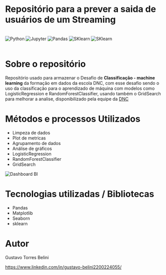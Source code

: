 # Repositório para a prever a saida de usuários de um Streaming

<div style= 'display: inline_block'><br/>
    <img alt='Python' src='https://img.shields.io/badge/python-3670A0?style=for-the-badge&logo=python&logoColor=ffdd54'>
    <img alt='Jupyter' src='https://img.shields.io/badge/jupyter-%23FA0F00.svg?style=for-the-badge&logo=jupyter&logoColor=white'>
    <img alt='Pandas' src='https://img.shields.io/badge/pandas-%23150458.svg?style=for-the-badge&logo=pandas&logoColor=white'>
    <img alt='SKlearn' src='https://img.shields.io/badge/scikit--learn-%23F7931E.svg?style=for-the-badge&logo=scikit-learn&logoColor=white'>
    <img alt='SKlearn' src='https://img.shields.io/badge/Matplotlib-%23ffffff.svg?style=for-the-badge&logo=Matplotlib&logoColor=black'>
</div><br>



# Sobre o repositório
Repositório usado para armazenar o Desafio de  **Classificação - machine learning** da formação em dados da escola DNC, com esse desafio sendo o uso da classificação para o aprendizado de máquina com modelos como LogisticRegression e RandomForestClassifier, usando também o GridSearch para melhorar a analise, disponibilizado pela equipe da [DNC](https://www.escoladnc.com.br/ "Site da DNC")


# Métodos e processos Utilizados
- Limpeza de dados
- Plot de metricas
- Agrupamento de dados
- Análise de gráficos
- LogisticRegression
- RandomForestClassifier
- GridSearch

![Dashboard BI](https://github.com/GTBelini22/prj_analise_dados_Wallmart/blob/main/assets/Gr%C3%A1fico%20wallmart.png)

# Tecnologias utilizadas / Bibliotecas
- Pandas
- Matplotlib
- Seaborn
- sklearn


# Autor

Gustavo Torres Belini

https://www.linkedin.com/in/gustavo-belini2200224055/
